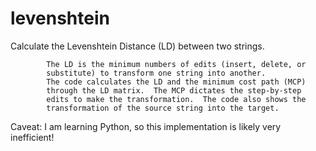 # levenshtein
Calculate the Levenshtein Distance (LD) between two strings.

            The LD is the minimum numbers of edits (insert, delete, or
            substitute) to transform one string into another.
            The code calculates the LD and the minimum cost path (MCP)
            through the LD matrix.  The MCP dictates the step-by-step
            edits to make the transformation.  The code also shows the
            transformation of the source string into the target.

Caveat:  I am learning Python, so this implementation is likely very
inefficient!
